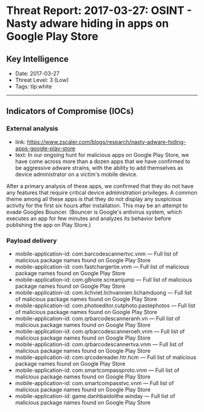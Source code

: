 # Threat Report: 2017-03-27: OSINT - Nasty adware hiding in apps on Google Play Store


## Key Intelligence
* Date: 2017-03-27
* Threat Level: 3 (Low)
* Tags: tlp:white

---

## Indicators of Compromise (IOCs)
### External analysis
* link: https://www.zscaler.com/blogs/research/nasty-adware-hiding-apps-google-play-store
* text: In our ongoing hunt for malicious apps on Google Play Store, we have come across more than a dozen apps that we have confirmed to be aggressive adware strains, with the ability to add themselves as device administrator on a victim's mobile device.

After a primary analysis of these apps, we confirmed that they do not have any features that require critical device administration privileges. A common theme among all these apps is that they do not display any suspicious activity for the first six hours after installation. This may be an attempt to evade Googles Bouncer. (Bouncer is Google's antivirus system, which executes an app for few minutes and analyzes its behavior before publishing the app on Play Store.)

### Payload delivery
* mobile-application-id: com.barcodescannertvc.vnm — Full list of malicious package names found on Google Play Store
* mobile-application-id: com.fastchargertie.vnm — Full list of malicious package names found on Google Play Store
* mobile-application-id: com.g8note.screamjump — Full list of malicious package names found on Google Play Store
* mobile-application-id: com.lichviet.lichvannien.lichamduong — Full list of malicious package names found on Google Play Store
* mobile-application-id: com.photoeditor.cutphoto.pastephotos — Full list of malicious package names found on Google Play Store
* mobile-application-id: com.qrbarcodescanneranh.vn — Full list of malicious package names found on Google Play Store
* mobile-application-id: com.qrbarcodescanneroeh.vnm — Full list of malicious package names found on Google Play Store
* mobile-application-id: com.qrbarcodescannertva.vnm — Full list of malicious package names found on Google Play Store
* mobile-application-id: com.qrcodereader.htr.hcm — Full list of malicious package names found on Google Play Store
* mobile-application-id: com.smartcompassproto.vnm — Full list of malicious package names found on Google Play Store
* mobile-application-id: com.smartcompasstvc.vnm — Full list of malicious package names found on Google Play Store
* mobile-application-id: game.danhbaidoithe.winday — Full list of malicious package names found on Google Play Store
